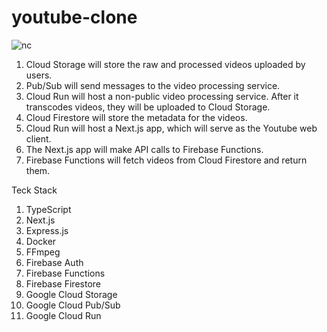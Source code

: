 # youtube-clone

![nc](https://github.com/RanjithRagul/youtube-clone/assets/70192433/c5e9a5a9-9b60-44c4-8eb3-b8a23c6b6707)

1. Cloud Storage will store the raw and processed videos uploaded by users.
2. Pub/Sub will send messages to the video processing service.
3. Cloud Run will host a non-public video processing service. After it transcodes videos, they will be uploaded to Cloud Storage.
4. Cloud Firestore will store the metadata for the videos.
5. Cloud Run will host a Next.js app, which will serve as the Youtube web client.
6. The Next.js app will make API calls to Firebase Functions.
7. Firebase Functions will fetch videos from Cloud Firestore and return them.


Teck Stack
1. TypeScript
2. Next.js
3. Express.js
4. Docker
5. FFmpeg
6. Firebase Auth
7. Firebase Functions
8. Firebase Firestore
9. Google Cloud Storage
10. Google Cloud Pub/Sub
11. Google Cloud Run

    
